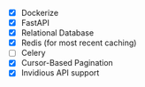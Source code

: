 - [x] Dockerize
- [x] FastAPI
- [x] Relational Database
- [x] Redis (for most recent caching)
- [ ] Celery
- [x] Cursor-Based Pagination 
- [x] Invidious API support